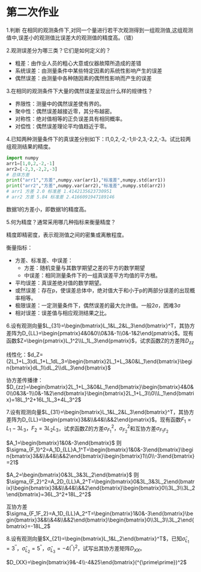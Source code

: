 
# 第二次作业

1.判断
在相同的观测条件下,对同一个量进行若干次观测得到一组观测值,这组观测值中,误差小的观测值比误差大的观测值的精度高。（错）


2.观测误差分为哪三类？它们是如何定义的？


- 粗差：由作业人员的粗心大意或仪器故障所造成的差错
- 系统误差：由测量条件中某些特定因素的系统性影响产生的误差
- 偶然误差：由测量中各种随因素的偶然性影响而产生的误差


​3.在相同的观测条件下大量的偶然误差呈现出什么样的规律性？


- 界限性：测量中的偶然误差使有界的。
- 聚中性：偶然误差越接近零，其分布越密。
- 对称性：绝对值相等的正负误差具有相同概率。
- 对偿性：偶然误差理论平均值趋近于零。


4.已知两种测量条件下的真误差分别如下：Ⅰ1,0,2,-2,-1;Ⅱ-2,3,-2,2,-3。试比较两组观测结果的精度。

```python
import numpy
arr1=[1,0,2,-2,-1]
arr2=[-2,3,-2,2,-3]
# 总体方差
print("arr1","方差",numpy.var(arr1),"标准差",numpy.std(arr1))
print("arr2","方差",numpy.var(arr2),"标准差",numpy.std(arr2))
# arr1 方差 2.0 标准差 1.4142135623730951
# arr2 方差 5.84 标准差 2.4166091947189146
```
数据1的方差小，即数据1的精度高。


5.何为精度？通常采用哪几种指标来衡量精度？


精度即精密度，表示观测值之间的密集或离散程度。

衡量指标：
- 方差、标准差、中误差：
  - 方差：随机变量与其数学期望之差的平方的数学期望
  - 中误差：相同测量条件下的一组真误差平方均值的平方根。
- 平均误差：真误差绝对值的数学期望。
- 或然误差：存在p，使误差总体中，绝对值大于和小于p的两部分误差的出现概率相等。
- 极限误差：一定测量条件下，偶然误差的最大允许值。一般2σ，困难3σ
- 相对误差：误差值与相应观测结果之比。



6.设有观测向量$L_{31}=\begin{bmatrix}L_1&L_2&L_3\end{bmatrix}^T，其协方差阵为D_{LL}=\begin{pmatrix}4&0&0\\0&3&-1\\0&-1&2\end{pmatrix}$。现有函数$Z=\begin{pmatrix}L_1^2\\L_1L_3\end{pmatrix}$，试求函数Z的方差阵$D_{zz}$

线性化：$d_Z=(2L_1+L_3)dL_1+L_1dL_3=\begin{bmatrix}2L_1+L_3&0&L_1\end{bmatrix}\begin{bmatrix}dL_1\\dL_2\\dL_3\end{bmatrix}$

协方差传播律：$D_{zz}=\begin{bmatrix}2L_1+L_3&0&L_1\end{bmatrix}\begin{bmatrix}4&0&0\\0&3&-1\\0&-1&2\end{bmatrix}\begin{bmatrix}2L_1+L_3\\0\\L_1\end{bmatrix}=18L_1^2+16L_1L_3+4L_3^2$



7.设有观测向量$L_{31}=\begin{bmatrix}L_1&L_2&L_3\end{bmatrix}^T，其协方差阵为D_{LL}=\begin{pmatrix}3&&\\&4&\\&&2\end{pmatrix}$。现有函数$F_1=L_1-3L_3，F_2=3L_2L_3$，试求函数Z的方差$\sigma_{F_1}^2，\sigma_{F_2}^2$和互协方差$\sigma_{F_1F_2}$


$A_1=\begin{bmatrix}1&0&-3\end{bmatrix}$
则
$\sigma_{F_1}^2=A_1D_{LL}A_1^T=\begin{bmatrix}1&0&-3\end{bmatrix}\begin{bmatrix}3&&\\&4&\\&&2\end{bmatrix}\begin{bmatrix}1\\0\\-3\end{bmatrix}=21$


$A_2=\begin{bmatrix}0&3L_3&3L_2\end{bmatrix}$
则
$\sigma_{F_2}^2=A_2D_{LL}A_2^T=\begin{bmatrix}0&3L_3&3L_2\end{bmatrix}\begin{bmatrix}3&&\\&4&\\&&2\end{bmatrix}\begin{bmatrix}0\\3L_3\\3L_2\end{bmatrix}=36L_3^2+18L_2^2$

互协方差$\sigma_{F_1F_2}=A_1D_{LL}A_2^T=\begin{bmatrix}1&0&-3\end{bmatrix}\begin{bmatrix}3&&\\&4&\\&&2\end{bmatrix}\begin{bmatrix}0\\3L_3\\3L_2\end{bmatrix}=-18L_2$

8.设有观测向量$X_{21}=\begin{bmatrix}L_1&L_2\end{bmatrix}^T$，已知$\hat{\sigma}_{L_1}=3^{\prime\prime}，\hat{\sigma}_{L_2}=5^{\prime\prime}，\hat{\sigma}_{L_3}=-4(^{\prime\prime})^2$，试写出其协方差矩阵$D_{XX}$。

$D_{XX}=\begin{bmatrix}9&-4\\-4&25\end{bmatrix}(^{\prime\prime})^2$



